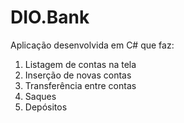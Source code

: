 # DIO.Bank

Aplicação desenvolvida em C# que faz:

1. Listagem de contas na tela
2. Inserção de novas contas
3. Transferência entre contas
4. Saques
5. Depósitos

